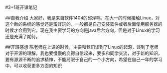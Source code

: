 ﻿#3+1班开课笔记

##自我介绍
大家好，我是来自软件1404的邱泽鸣，在大一的时候接触Linux，对这个新的系统的感觉还是蛮好玩的，一般都是自己安装软件或者后面使用服务器的时候才会用到它，现在我主要学习的方向是java后台方向，但是对于Linux的学习还是充满了期待。
        
##开班感想
陈老师在上课的时候，主要和我们谈到了Linux的起源，谈到了老师对于开源的理解，我也要慢慢的变得自信起来，要多和同学交流，对于新的知识，要有源源不断的追求精神，不能局限于自己的一个小方向，希望在自己一年的学习中，可以收获更多方面的知识